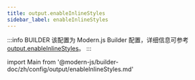 ```yaml
---
title: output.enableInlineStyles
sidebar_label: enableInlineStyles
---
```


:::info BUILDER
该配置为 Modern.js Builder 配置，详细信息可参考 [output.enableInlineStyles](https://modernjs.dev/builder/zh/api/config-output.html#output-enableinlinestyles)。
:::

import Main from '@modern-js/builder-doc/zh/config/output/enableInlineStyles.md'

<Main />
